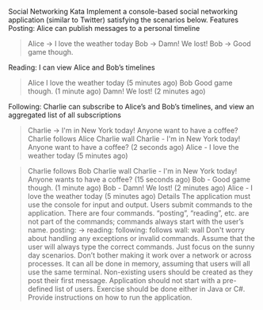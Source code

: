 Social Networking Kata
Implement a console-based social networking application (similar to Twitter) satisfying the scenarios below.
Features
Posting: Alice can publish messages to a personal timeline

> Alice -> I love the weather today
> Bob -> Damn! We lost!
> Bob -> Good game though.

Reading: I can view Alice and Bob’s timelines

> Alice
I love the weather today (5 minutes ago)
> Bob
Good game though. (1 minute ago)
Damn! We lost! (2 minutes ago)

Following: Charlie can subscribe to Alice’s and Bob’s timelines, and view an aggregated list of all subscriptions

> Charlie -> I'm in New York today! Anyone want to have a coffee?
> Charlie follows Alice
> Charlie wall
Charlie - I'm in New York today! Anyone want to have a coffee? (2 seconds ago)
Alice - I love the weather today (5 minutes ago)

> Charlie follows Bob
> Charlie wall
Charlie - I'm in New York today! Anyone wants to have a coffee? (15 seconds ago)
Bob - Good game though. (1 minute ago)
Bob - Damn! We lost! (2 minutes ago)
Alice - I love the weather today (5 minutes ago)
Details
The application must use the console for input and output.
Users submit commands to the application. There are four commands. “posting”, “reading”, etc. are not part of the commands; commands always start with the user’s name.
posting: <user name> -> <message>
reading: <user name>
following: <user name> follows <another user>
wall: <user name> wall
Don't worry about handling any exceptions or invalid commands. Assume that the user will always type the correct commands. Just focus on the sunny day scenarios.
Don’t bother making it work over a network or across processes. It can all be done in memory, assuming that users will all use the same terminal.
Non-existing users should be created as they post their first message. Application should not start with a pre-defined list of users.
Exercise should be done either in Java or C#.
Provide instructions on how to run the application.
